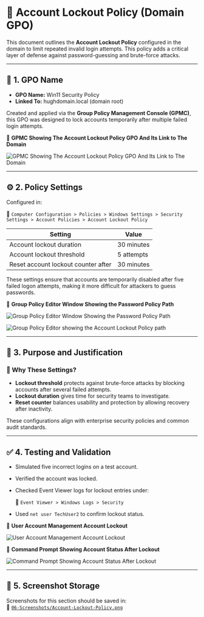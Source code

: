 # 🚫 Account Lockout Policy (Domain GPO)

This document outlines the **Account Lockout Policy** configured in the domain to limit repeated invalid login attempts. This policy adds a critical layer of defense against password-guessing and brute-force attacks.

---

## 📛 1. GPO Name

- **GPO Name:** Win11 Security Policy  
- **Linked To:** hughdomain.local (domain root)

Created and applied via the **Group Policy Management Console (GPMC)**, this GPO was designed to lock accounts temporarily after multiple failed login attempts.

📸 **GPMC Showing The Account Lockout Policy GPO And Its Link to The Domain**

![GPMC Showing The Account Lockout Policy GPO And Its Link to The Domain](https://github.com/user-attachments/assets/d62b5148-6c62-4236-8ee9-07b583a6c247)

---

## ⚙️ 2. Policy Settings

Configured in:

📂 `Computer Configuration > Policies > Windows Settings > Security Settings > Account Policies > Account Lockout Policy`

| Setting                                 | Value         |
|-----------------------------------------|---------------|
| Account lockout duration                | 30 minutes    |
| Account lockout threshold               | 5 attempts    |
| Reset account lockout counter after     | 30 minutes    |

These settings ensure that accounts are temporarily disabled after five failed logon attempts, making it more difficult for attackers to guess passwords.

📸 **Group Policy Editor Window Showing the Password Policy Path**

![Group Policy Editor Window Showing the Password Policy Path](https://github.com/user-attachments/assets/1ce841d1-5c09-4be7-9196-b48c0d8c84ae)

![Group Policy Editor showing the Account Lockout Policy path](https://github.com/user-attachments/assets/4188be8c-cfb9-407d-be3b-a3e3de9aabed)

---

## 📌 3. Purpose and Justification

### 🔐 Why These Settings?

- **Lockout threshold** protects against brute-force attacks by blocking accounts after several failed attempts.
- **Lockout duration** gives time for security teams to investigate.
- **Reset counter** balances usability and protection by allowing recovery after inactivity.

These configurations align with enterprise security policies and common audit standards.

---

## ✅ 4. Testing and Validation

- Simulated five incorrect logins on a test account.
- Verified the account was locked.
- Checked Event Viewer logs for lockout entries under:

  📂 `Event Viewer > Windows Logs > Security`

- Used `net user TechUser2` to confirm lockout status.

📸 **User Account Management Account Lockout**

![User Account Management Account Lockout](https://github.com/user-attachments/assets/9f5cd4f7-2ba3-4899-9ffd-d512b7128da0)

📸 **Command Prompt Showing Account Status After Lockout**

![Command Prompt Showing Account Status After Lockout](https://github.com/user-attachments/assets/b18b8a48-9b44-4f11-948d-fab810b29be2)

---

## 📁 5. Screenshot Storage

Screenshots for this section should be saved in:  
📂 [`06-Screenshots/Account-Lockout-Policy.png`](https://github.com/Hugh-Kumbi/Hugh-Kumbi-Active-Directory-Lab/blob/main/06-Screenshots/VIII.%20Account-Lockout-Policy/README.md)
